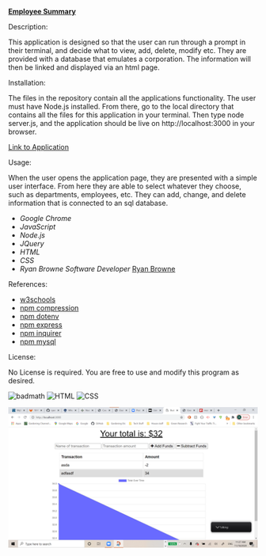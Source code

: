 [**Employee Summary**](https://github.com/ryanbrowne360/EmployeeSummary.git)

Description:

This application is designed so that the user can run through a prompt in their terminal, and decide what to view, add, delete, modify etc. They are provided with a database that emulates a corporation. The information will then be linked and displayed via an html page.

Installation:

The files in the repository contain all the applications functionality. The user must have Node.js installed. From there, go to the local directory that contains all the files for this application in your terminal. Then type node server.js, and the application should be live on http://localhost:3000 in your browser.

[Link to Application](https://github.com/ryanbrowne360/EmployeeSummary.git)

Usage:

When the user opens the application page, they are presented with a simple user interface. From here they are able to select whatever they choose, such as departments, employees, etc. They can add, change, and delete information that is connected to an sql database. 

- *Google Chrome*
- *JavaScript*
- *Node.js*
- *JQuery*
- *HTML*
- *CSS*
- *Ryan Browne Software Developer* [Ryan Browne](https://github.com/ryanbrowne360/)

References:

- [w3schools](https://www.w3schools.com/)
- [npm compression](https://www.npmjs.com/package/compression)
- [npm dotenv](https://www.npmjs.com/package/dotenv)
- [npm express](https://www.npmjs.com/package/express)
- [npm inquirer](https://www.npmjs.com/package/inquirer)
- [npm mysql](https://www.npmjs.com/package/mysql)

License:

No License is required. You are free to use and modify this program as desired.

![badmath](https://img.shields.io/github/languages/top/nielsenjared/badmath)
![HTML](https://img.shields.io/badge/HTML-100%25-orange)
![CSS](https://img.shields.io/badge/CSS-100%25-yellowgreen)

![image](https://github.com/ryanbrowne360/PWA-Online-Offline-Budget-Trackers/blob/main/Screenshot%202020-11-18%20112714.png)
	